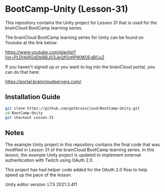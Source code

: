 # BootCamp-Unity (Lesson-31)

This repository contains the Unity project for Lesson 31 that is used for the brainCloud BootCamp learning series.

The brainCloud BootCamp learning series for Unity can be found on Youtube at the link below:

https://www.youtube.com/playlist?list=PLDHkRGdDbBBJ03JeQfGnflPIKMOEgBCoZ


If you haven't signed up or you want to log into the brainCloud portal, you can do that here:

https://portal.braincloudservers.com/


## Installation Guide

```bash
git clone https://github.com/getbraincloud/BootCamp-Unity.git
cd BootCamp-Unity
git checkout Lesson-31
```

## Notes

The example Unity project in this repository contains the final code that was modified in Lesson 31 of the brainCloud BootCamp learning series. In this lesson, the example Unity project is updated to implement external authentication with Twitch using OAuth 2.0.

This project has had helper code added for the OAuth 2.0 flow to help speed up the pace of the lesson.

Unity editor version: LTS 2021.3.4f1
